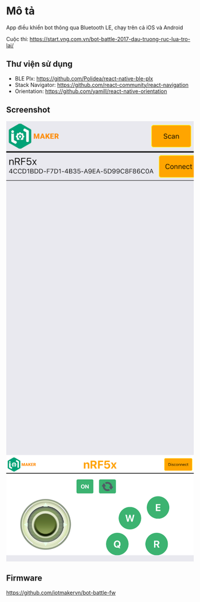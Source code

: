 # Mô tả

App điều khiển bot thông qua Bluetooth LE, chạy trên cả iOS và Android

Cuộc thi: https://start.vng.com.vn/bot-battle-2017-dau-truong-ruc-lua-tro-lai/

## Thư viện sử dụng

* BLE Plx: https://github.com/Polidea/react-native-ble-plx
* Stack Navigator: https://github.com/react-community/react-navigation
* Orientation: https://github.com/yamill/react-native-orientation

## Screenshot

![Screenshot](./assets/IMG_1385.PNG)
![Screenshot](./assets/IMG_1383.PNG)

## Firmware

https://github.com/iotmakervn/bot-battle-fw
